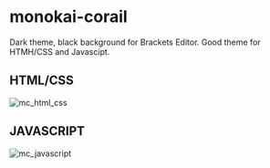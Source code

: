 # monokai-corail
Dark theme, black background for Brackets Editor. Good theme for HTMH/CSS and Javascipt.


## HTML/CSS
![mc_html_css](https://user-images.githubusercontent.com/27980534/39954294-64ac0132-55bd-11e8-8566-46e54d067f1f.png)

## JAVASCRIPT
![mc_javascript](https://user-images.githubusercontent.com/27980534/39954296-7056e290-55bd-11e8-84aa-fb19e17ed9df.png)
